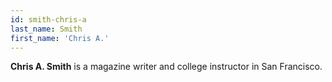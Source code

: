```yaml
---
id: smith-chris-a
last_name: Smith
first_name: 'Chris A.'
---
```

**Chris A. Smith** is a magazine writer and college instructor in San Francisco.